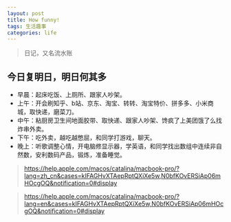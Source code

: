 ```yaml
---
layout: post
title: How funny!
tags: 生活趣事
categories: life
---
```


> 日记，又名流水账

## 今日复明日，明日何其多

* 早晨：起床吃饭、上厕所、跟家人吵架。
* 上午：开会刷知乎、b站、京东、淘宝、转转、淘宝特价、拼多多、小米商城，取快递，磨菜刀。
* 中午：粘厨房卫生间地面胶带、取快递、跟家人吵架、馋疯了上美团饿了么找炸串外卖。
* 下午：吃外卖，越吃越憋屈，和同学打游戏，聊天。
* 晚上：听歌调整心情，开电脑修显示器，学英语，和同学找出数组中连续非自然数，安利数码产品，锻炼，准备睡觉。

> https://help.apple.com/macos/catalina/macbook-pro/?lang=zh_cn&cases=kIFAGHvXTAepRptQXiXe5w,N0bfKOvERSiAp06mHOcgOQ&notification=0#display

> https://help.apple.com/macos/catalina/macbook-pro/?lang=en&cases=kIFAGHvXTAepRptQXiXe5w,N0bfKOvERSiAp06mHOcgOQ&notification=0#display